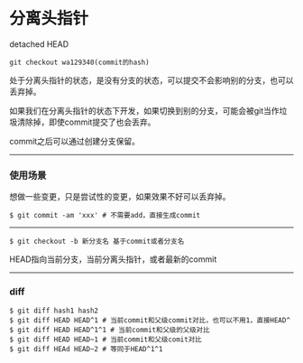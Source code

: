 # 分离头指针

detached HEAD

```
git checkout wa129340(commit的hash)
```

处于分离头指针的状态，是没有分支的状态，可以提交不会影响别的分支，也可以丢弃掉。

如果我们在分离头指针的状态下开发，如果切换到别的分支，可能会被git当作垃圾清除掉，即使commit提交了也会丢弃。

commit之后可以通过创建分支保留。

------

### 使用场景

想做一些变更，只是尝试性的变更，如果效果不好可以丢弃掉。

```shell
$ git commit -am 'xxx' # 不需要add，直接生成commit
```

------

```shell
$ git checkout -b 新分支名 基于commit或者分支名
```

HEAD指向当前分支，当前分离头指针，或者最新的commit

----

### diff

```shell
$ git diff hash1 hash2
$ git diff HEAD HEAD^1 # 当前commit和父级commit对比，也可以不用1，直接HEAD^
$ git diff HEAD HEAD^1^1 # 当前commit和父级的父级对比
$ git diff HEAD HEAD~1 # 当前commit和父级comit对比
$ git diff HEAd HEAD~2 # 等同于HEAD^1^1
```

